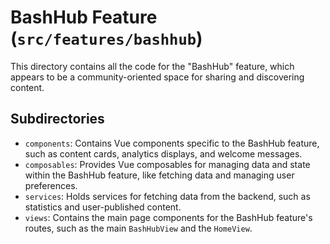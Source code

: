 # BashHub Feature (`src/features/bashhub`)

This directory contains all the code for the "BashHub" feature, which appears to be a community-oriented space for sharing and discovering content.

## Subdirectories

-   `components`: Contains Vue components specific to the BashHub feature, such as content cards, analytics displays, and welcome messages.
-   `composables`: Provides Vue composables for managing data and state within the BashHub feature, like fetching data and managing user preferences.
-   `services`: Holds services for fetching data from the backend, such as statistics and user-published content.
-   `views`: Contains the main page components for the BashHub feature's routes, such as the main `BashHubView` and the `HomeView`. 